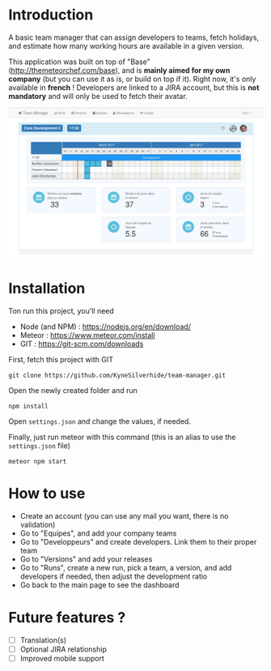 # Introduction
A basic team manager that can assign developers to teams, fetch holidays, and estimate how many working hours are available in a given version.
  
This application was built on top of "Base" (http://themeteorchef.com/base), and is **mainly aimed for my own company** (but you can use it as is, or build on top if it). Right now, it's only available in **french** !
Developers are linked to a JIRA account, but this is **not mandatory** and will only be used to fetch their avatar.


![Dashboard](team-dashboard-V2.png)


# Installation
Ton run this project, you'll need
* Node (and NPM) :  https://nodejs.org/en/download/
* Meteor : https://www.meteor.com/install
* GIT : https://git-scm.com/downloads
 
First, fetch this project with GIT
```
git clone https://github.com/KyneSilverhide/team-manager.git
 ```
Open the newly created folder and run
 ```
npm install
 ```
 
Open `settings.json` and change the values, if needed.
 
Finally, just run meteor with this command (this is an alias to use the `settings.json` file)
```
meteor npm start
```

# How to use
* Create an account (you can use any mail you want, there is no validation)
* Go to "Equipes", and add your company teams
* Go to "Developpeurs" and create developers. Link them to their proper team
* Go to "Versions" and add your releases
* Go to "Runs", create a new run, pick a team, a version, and add developers if needed, then adjust the development ratio
* Go back to the main page to see the dashboard

# Future features ?
- [ ] Translation(s)
- [ ] Optional JIRA relationship
- [ ] Improved mobile support
